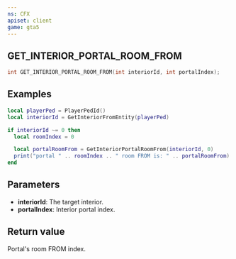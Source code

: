 ```yaml
---
ns: CFX
apiset: client
game: gta5
---
```

## GET_INTERIOR_PORTAL_ROOM_FROM

```c
int GET_INTERIOR_PORTAL_ROOM_FROM(int interiorId, int portalIndex);
```

## Examples

```lua
local playerPed = PlayerPedId()
local interiorId = GetInteriorFromEntity(playerPed)

if interiorId ~= 0 then
  local roomIndex = 0

  local portalRoomFrom = GetInteriorPortalRoomFrom(interiorId, 0)
  print("portal " .. roomIndex .. " room FROM is: " .. portalRoomFrom)
end
```

## Parameters
* **interiorId**: The target interior.
* **portalIndex**: Interior portal index.

## Return value
Portal's room FROM index.